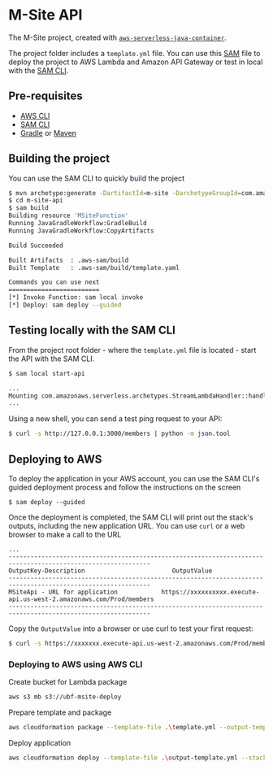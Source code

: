 # M-Site API
The M-Site project, created with [`aws-serverless-java-container`](https://github.com/awslabs/aws-serverless-java-container).

The project folder includes a `template.yml` file. You can use this [SAM](https://github.com/awslabs/serverless-application-model) file to deploy the project to AWS Lambda and Amazon API Gateway or test in local with the [SAM CLI](https://github.com/awslabs/aws-sam-cli). 

## Pre-requisites
* [AWS CLI](https://aws.amazon.com/cli/)
* [SAM CLI](https://github.com/awslabs/aws-sam-cli)
* [Gradle](https://gradle.org/) or [Maven](https://maven.apache.org/)

## Building the project
You can use the SAM CLI to quickly build the project
```bash
$ mvn archetype:generate -DartifactId=m-site -DarchetypeGroupId=com.amazonaws.serverless.archetypes -DarchetypeArtifactId=aws-serverless-spring-archetype -DarchetypeVersion=1.6.1 -DgroupId=org.ubf -Dversion=1.0-SNAPSHOT -Dinteractive=false
$ cd m-site-api
$ sam build
Building resource 'MSiteFunction'
Running JavaGradleWorkflow:GradleBuild
Running JavaGradleWorkflow:CopyArtifacts

Build Succeeded

Built Artifacts  : .aws-sam/build
Built Template   : .aws-sam/build/template.yaml

Commands you can use next
=========================
[*] Invoke Function: sam local invoke
[*] Deploy: sam deploy --guided
```

## Testing locally with the SAM CLI

From the project root folder - where the `template.yml` file is located - start the API with the SAM CLI.

```bash
$ sam local start-api

...
Mounting com.amazonaws.serverless.archetypes.StreamLambdaHandler::handleRequest (java8) at http://127.0.0.1:3000/{proxy+} [OPTIONS GET HEAD POST PUT DELETE PATCH]
...
```

Using a new shell, you can send a test ping request to your API:

```bash
$ curl -s http://127.0.0.1:3000/members | python -m json.tool
``` 

## Deploying to AWS
To deploy the application in your AWS account, you can use the SAM CLI's guided deployment process and follow the instructions on the screen

```
$ sam deploy --guided
```

Once the deployment is completed, the SAM CLI will print out the stack's outputs, including the new application URL. You can use `curl` or a web browser to make a call to the URL

```
...
-------------------------------------------------------------------------------------------------------------
OutputKey-Description                        OutputValue
-------------------------------------------------------------------------------------------------------------
MSiteApi - URL for application            https://xxxxxxxxxx.execute-api.us-west-2.amazonaws.com/Prod/members
-------------------------------------------------------------------------------------------------------------
```

Copy the `OutputValue` into a browser or use curl to test your first request:

```bash
$ curl -s https://xxxxxxx.execute-api.us-west-2.amazonaws.com/Prod/members | python -m json.tool
```

### Deploying to AWS using AWS CLI
Create bucket for Lambda package

```bash
aws s3 mb s3://ubf-msite-deploy
```

Prepare template and package
```bash
aws cloudformation package --template-file .\template.yml --output-template-file output-template.yml --s3-bucket ubf-msite-deploy
```

Deploy application
```bash
aws cloudformation deploy --template-file .\output-template.yml --stack-name ubf-msite-api --capabilities CAPABILITY_IAM
```